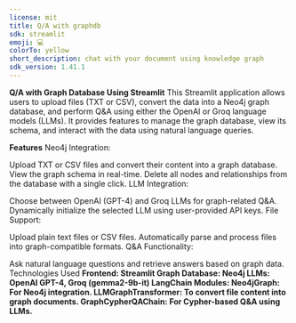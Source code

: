 ```yaml
---
license: mit
title: Q/A with graphdb
sdk: streamlit
emoji: 💻
colorTo: yellow
short_description: chat with your document using knowledge graph
sdk_version: 1.41.1
---
```

**Q/A with Graph Database Using Streamlit**
This Streamlit application allows users to upload files (TXT or CSV), convert the data into a Neo4j graph database, and perform Q&A using either the OpenAI or Groq language models (LLMs). It provides features to manage the graph database, view its schema, and interact with the data using natural language queries.

**Features**
Neo4j Integration:

Upload TXT or CSV files and convert their content into a graph database.
View the graph schema in real-time.
Delete all nodes and relationships from the database with a single click.
LLM Integration:

Choose between OpenAI (GPT-4) and Groq LLMs for graph-related Q&A.
Dynamically initialize the selected LLM using user-provided API keys.
File Support:

Upload plain text files or CSV files.
Automatically parse and process files into graph-compatible formats.
Q&A Functionality:

Ask natural language questions and retrieve answers based on graph data.
Technologies Used
**Frontend: Streamlit
Graph Database: Neo4j
LLMs: OpenAI GPT-4, Groq (gemma2-9b-it)
LangChain Modules:
Neo4jGraph: For Neo4j integration.
LLMGraphTransformer: To convert file content into graph documents.
GraphCypherQAChain: For Cypher-based Q&A using LLMs.**
